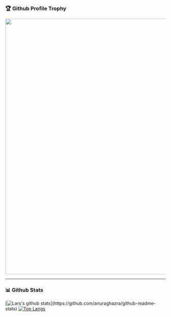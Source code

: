 ### 🏆 Github Profile Trophy
<a href="https://github.com/ryo-ma/github-profile-trophy">
  <img width=800 src="https://github-profile-trophy.vercel.app/?username=LarsHusfloen&column=6&theme=dracula"/>
</a>


---
### 📊 Github Stats

[![Lars's github stats](https://github-readme-stats.vercel.app/api?username=LarsHusfloen&&count_private=true&include_all_commits=true&show_icons=true&show_owner=true&count_private=true")](https://github.com/anuraghazra/github-readme-stats) 
[![Top Langs](https://github-readme-stats.vercel.app/api/top-langs/?username=LarsHusfloen&layout=compact&langs_count=8)](https://github.com/anuraghazra/github-readme-stats) 
